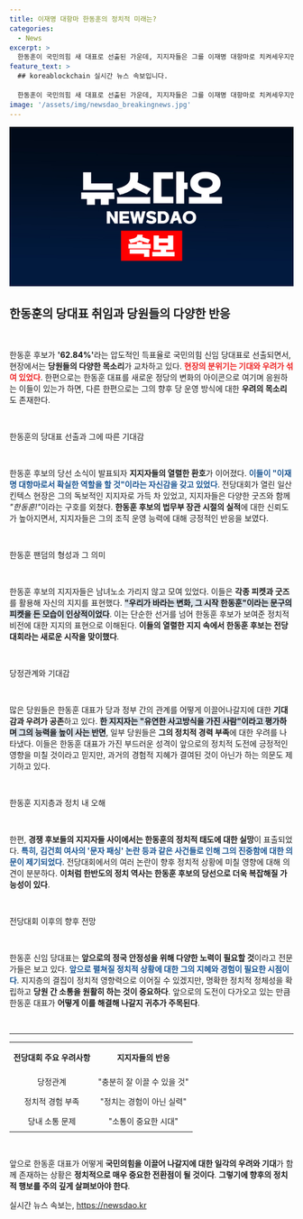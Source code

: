 ```yaml
---
title: 이재명 대항마 한동훈의 정치적 미래는?
categories:
  - News
excerpt: >
  한동훈이 국민의힘 새 대표로 선출된 가운데, 지지자들은 그를 이재명 대항마로 치켜세우지만, 일부 당원들은 탄핵의 아픔이 재현될까 우려하고 있다. 다채로운 기대와 걱정 속에 한동훈의 정치적 행보가 주목받고 있다.
feature_text: >
  ## koreablockchain 실시간 뉴스 속보입니다.

  한동훈이 국민의힘 새 대표로 선출된 가운데, 지지자들은 그를 이재명 대항마로 치켜세우지만, 일부 당원들은 탄핵의 아픔이 재현될까 우려하고 있다. 다채로운 기대와 걱정 속에 한동훈의 정치적 행보가 주목받고 있다.
image: '/assets/img/newsdao_breakingnews.jpg'
---
```


<p><img src="/assets/img/newsdao_breakingnews.jpg" alt="koreablockchain 속보" /></p>

<h2 data-ke-size="size26">한동훈의 당대표 취임과 당원들의 다양한 반응</h2>

<p data-ke-size="size16">&nbsp;</p>

<p>한동훈 후보가 <strong>'62.84%'</strong>라는 압도적인 득표율로 국민의힘 신임 당대표로 선출되면서, 현장에서는 <strong>당원들의 다양한 목소리</strong>가 교차하고 있다. <b><span style="color: #ee2323;">현장의 분위기는 기대와 우려가 섞여 있었다</span></b>. 한편으로는 한동훈 대표를 새로운 정당의 변화의 아이콘으로 여기며 응원하는 이들이 있는가 하면, 다른 한편으로는 그의 향후 당 운영 방식에 대한 <strong>우려의 목소리</strong>도 존재한다.</p>

<p data-ke-size="size16">&nbsp;</p>

<p>한동훈의 당대표 선출과 그에 따른 기대감</p>

<p data-ke-size="size16">&nbsp;</p>

<p>한동훈 후보의 당선 소식이 발표되자 <strong>지지자들의 열렬한 환호</strong>가 이어졌다. <b><span style="color: #1a5490;">이들이 "이재명 대항마로서 확실한 역할을 할 것"이라는 자신감을 갖고 있었다</span></b>. 전당대회가 열린 일산 킨텍스 현장은 그의 독보적인 지지자로 가득 차 있었고, 지지자들은 다양한 굿즈와 함께 <em>"한동훈!"</em>이라는 구호를 외쳤다. <strong>한동훈 후보의 법무부 장관 시절의 실적</strong>에 대한 신뢰도가 높아지면서, 지지자들은 그의 조직 운영 능력에 대해 긍정적인 반응을 보였다. </p>

<p data-ke-size="size16">&nbsp;</p>

<p>한동훈 팬덤의 형성과 그 의미</p>

<p data-ke-size="size16">&nbsp;</p>

<p>한동훈 후보의 지지자들은 남녀노소 가리지 않고 모여 있었다. 이들은 <strong>각종 피켓과 굿즈</strong>를 활용해 자신의 지지를 표현했다. <b><span style="background-color: #21538527;">"우리가 바라는 변화, 그 시작 한동훈"이라는 문구의 피켓을 든 모습이 인상적이었다</span></b>. 이는 단순한 선거를 넘어 한동훈 후보가 보여준 정치적 비전에 대한 지지의 표현으로 이해된다. <strong>이들의 열렬한 지지 속에서 한동훈 후보는 전당대회라는 새로운 시작을 맞이했다</strong>.</p>

<p data-ke-size="size16">&nbsp;</p>

<p>당정관계와 기대감</p>

<p data-ke-size="size16">&nbsp;</p>

<p>많은 당원들은 한동훈 대표가 당과 정부 간의 관계를 어떻게 이끌어나갈지에 대한 <strong>기대감과 우려가 공존</strong>하고 있다. <b><span style="background-color: #21538527;">한 지지자는 "유연한 사고방식을 가진 사람"이라고 평가하며 그의 능력을 높이 사는 반면</span></b>, 일부 당원들은 <strong>그의 정치적 경력 부족</strong>에 대한 우려를 나타냈다. 이들은 한동훈 대표가 가진 부드러운 성격이 앞으로의 정치적 도전에 긍정적인 영향을 미칠 것이라고 믿지만, 과거의 경험적 지혜가 결여된 것이 아닌가 하는 의문도 제기하고 있다.</p>

<p data-ke-size="size16">&nbsp;</p>

<p>한동훈 지지층과 정치 내 오해</p>

<p data-ke-size="size16">&nbsp;</p>

<p>한편, <strong>경쟁 후보들의 지지자들 사이에서는 한동훈의 정치적 태도에 대한 실망</strong>이 표출되었다. <b><span style="color: #1a5490;">특히, 김건희 여사의 '문자 패싱' 논란 등과 같은 사건들로 인해 그의 진중함에 대한 의문이 제기되었다</span></b>. 전당대회에서의 여러 논란이 향후 정치적 상황에 미칠 영향에 대해 의견이 분분하다. <strong>이처럼 한반도의 정치 역사는 한동훈 후보의 당선으로 더욱 복잡해질 가능성이 있다</strong>.</p>

<p data-ke-size="size16">&nbsp;</p>

<p>전당대회 이후의 향후 전망</p>

<p data-ke-size="size16">&nbsp;</p>

<p>한동훈 신임 당대표는 <strong>앞으로의 정국 안정성을 위해 다양한 노력이 필요할 것</strong>이라고 전문가들은 보고 있다. <b><span style="color: #1a5490;">앞으로 펼쳐질 정치적 상황에 대한 그의 지혜와 경험이 필요한 시점이다</span></b>. 지지층의 결집이 정치적 영향력으로 이어질 수 있겠지만, 명확한 정치적 정체성을 확립하고 <strong>당원 간 소통을 원활히 하는 것이 중요하다</strong>. 앞으로의 도전이 다가오고 있는 만큼 한동훈 대표가 <strong>어떻게 이를 해결해 나갈지 귀추가 주목된다</strong>.</p>

<p data-ke-size="size16">&nbsp;</p>

<hr />

<table style="width: 100%;">
  <tr>
    <th style="text-align: center; height: 45px;"><b>전당대회 주요 우려사항</b></th>
    <th style="text-align: center; height: 45px;"><b>지지자들의 반응</b></th>
  </tr>
  <tr>
    <td style="text-align: center; height: 30px;">당정관계</td>
    <td style="text-align: center; height: 30px;">"충분히 잘 이끌 수 있을 것"</td>
  </tr>
  <tr>
    <td style="text-align: center; height: 30px;">정치적 경험 부족</td>
    <td style="text-align: center; height: 30px;">"정치는 경험이 아닌 실력"</td>
  </tr>
  <tr>
    <td style="text-align: center; height: 30px;">당내 소통 문제</td>
    <td style="text-align: center; height: 30px;">"소통이 중요한 시대"</td>
  </tr>
</table>

<p data-ke-size="size16">&nbsp;</p> 

<p>앞으로 한동훈 대표가 어떻게 <strong>국민의힘을 이끌어 나갈지에 대한 일각의 우려와 기대</strong>가 함께  존재하는 상황은 <strong>정치적으로 매우 중요한 전환점이 될 것이다</strong>. <strong>그렇기에 향후의 정치적 행보를 주의 깊게 살펴보아야 한다</strong>.</p>
실시간 뉴스 속보는, <a href="https://newsdao.kr" rel="dofollow">https://newsdao.kr</a>


